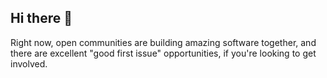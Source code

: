 ## Hi there 👋

Right now, open communities are building amazing software together, and there are excellent "good first issue" opportunities, if you're looking to get involved.
